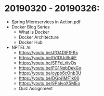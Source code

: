 # 20190320 - 20190326:
- Spring Microservices in Action.pdf
- Docker Blog Series
  - What is Docker
  - Docker Architecture
  - Docker Hub
- NPTEL AI
  - https://youtu.be/JfO4DtFfFKs
  - https://youtu.be/fb1OUdIh4iE
  - https://youtu.be/SPFeLriivOs
  - https://youtu.be/FG1NqbDekGo
  - https://youtu.be/oypb6cOnb3U
  - https://youtu.be/DGpj1MF1k00
  - https://youtu.be/9PaIvqX5MEo
  - Quiz Assignment

